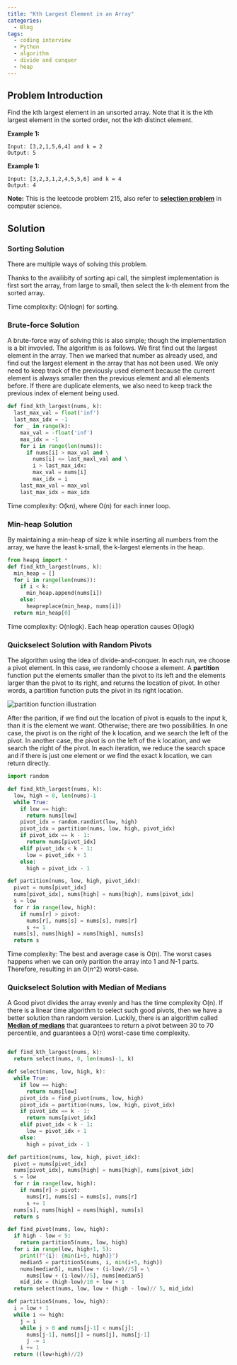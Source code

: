 ```yaml
---
title: "Kth Largest Element in an Array"
categories:
  - Blog
tags:
  - coding interview
  - Python
  - algorithm
  - divide and conquer
  - heap
---
```


## Problem Introduction

Find the kth largest element in an unsorted array. Note that it is the kth largest element in the sorted order, not the kth distinct element.

**Example 1:**

```shell
Input: [3,2,1,5,6,4] and k = 2
Output: 5
```

**Example 1:**

```shell
Input: [3,2,3,1,2,4,5,5,6] and k = 4
Output: 4
```

**Note:**
This is the leetcode problem 215, also refer to [**selection problem**](https://en.wikipedia.org/wiki/Selection_algorithm) in computer science.

## Solution

### Sorting Solution

There are multiple ways of solving this problem.

Thanks to the availibity of sorting api call, the simplest implementation is first sort the array, from large to small, then select the k-th element from the sorted array.

Time complexity: O(nlogn) for sorting.

### Brute-force Solution

A brute-force way of solving this is also simple; though the implementation is a bit invovled. The algorithm is as follows. We first find out the largest element in the array. Then we marked that number as already used, and find out the largest element in the array that has not been used. We only need to keep track of the previously used element because the current element is always smaller then the previous element and all elements before. If there are duplicate elements, we also need to keep track the previous index of element being used.

```python
def find_kth_largest(nums, k):
  last_max_val = float('inf')
  last_max_idx = -1
  for _ in range(k):
    max_val = -float('inf')
    max_idx = -1
    for i in range(len(nums)):
      if nums[i] > max_val and \
        nums[i] <= last_maxl_val and \
        i > last_max_idx:
        max_val = nums[i]
        max_idx = i
    last_max_val = max_val
    last_max_idx = max_idx
```

Time complexity: O(kn), where O(n) for each inner loop.

### Min-heap Solution

By maintaining a min-heap of size k while inserting all numbers from the array, we have the least k-small, the k-largest elements in the heap.

```python
from heapq import *
def find_kth_largest(nums, k):
  min_heap = []
  for i in range(len(nums)):
    if i < k:
      min_heap.append(nums[i])
    else:
      heapreplace(min_heap, nums[i])
  return min_heap[0]
```

Time complexity: O(nlogk). Each heap operation causes O(logk)

### Quickselect Solution with Random Pivots

The algorithm using the idea of divide-and-conquer. In each run, we choose a pivot element. In this case, we randomly choose a element. A **partition** function put the elements smaller than the pivot to its left and the elements larger than the pivot to its right, and returns the location of pivot. In other words, a partition function puts the pivot in its right location.

![partition function illustration](../assets/images/ppartition_function_illustrations.jpg)

After the parition, if we find out the location of pivot is equals to the input k, than it is the element we want. Otherwise; there are two possibilities. In one case, the pivot is on the right of the k location, and we search the left of the pivot. In another case, the pivot is on the left of the k location, and we search the right of the pivot. In each iteration, we reduce the search space and if there is just one element or we find the exact k location, we can return directly.

```python
import random

def find_kth_largest(nums, k):
  low, high = 0, len(nums)-1
  while True:
    if low == high:
      return nums[low]
    pivot_idx = random.randint(low, high)
    pivot_idx = partition(nums, low, high, pivot_idx)
    if pivot_idx == k - 1:
      return nums[pivot_idx]
    elif pivot_idx < k - 1:
      low = pivot_idx + 1
    else:
      high = pivot_idx - 1

def partition(nums, low, high, pivot_idx):
  pivot = nums[pivot_idx]
  nums[pivot_idx], nums[high] = nums[high], nums[pivot_idx]
  s = low
  for r in range(low, high):
    if nums[r] > pivot:
      nums[r], nums[s] = nums[s], nums[r]
      s += 1
  nums[s], nums[high] = nums[high], nums[s]
  return s

```

Time complexity: The best and average case is O(n). The worst cases happens when we can only parition the array into 1 and N-1 parts. Therefore, resulting in an O(n^2) worst-case.

### Quickselect Solution with Median of Medians

A Good pivot divides the array evenly and has the time complexity O(n). If there is a linear time algorithm to select such good pivots, then we have a better solution than random version. Luckily, there is an algorithm called [**Median of medians**](https://en.wikipedia.org/wiki/Median_of_medians) that guarantees to return a pivot between 30 to 70 percentile, and guarantees a O(n) worst-case time complexity.

```python

def find_kth_largest(nums, k):
  return select(nums, 0, len(nums)-1, k)

def select(nums, low, high, k):
  while True:
    if low == high:
      return nums[low]
    pivot_idx = find_pivot(nums, low, high)
    pivot_idx = partition(nums, low, high, pivot_idx)
    if pivot_idx == k - 1:
      return nums[pivot_idx]
    elif pivot_idx < k - 1:
      low = pivot_idx + 1
    else:
      high = pivot_idx - 1

def partition(nums, low, high, pivot_idx):
  pivot = nums[pivot_idx]
  nums[pivot_idx], nums[high] = nums[high], nums[pivot_idx]
  s = low
  for r in range(low, high):
    if nums[r] > pivot:
      nums[r], nums[s] = nums[s], nums[r]
      s += 1
  nums[s], nums[high] = nums[high], nums[s]
  return s

def find_pivot(nums, low, high):
  if high - low < 5:
    return partition5(nums, low, high)
  for i in range(low, high+1, 5):
    print(f"{i}: {min(i+5, high)}")
    median5 = partition5(nums, i, min(i+5, high))
    nums[median5], nums[low + (i-low)//5] = \
      nums[low + (i-low)//5], nums[median5]
    mid_idx = (high-low)/10 + low + 1
  return select(nums, low, low + (high - low)// 5, mid_idx)

def partition5(nums, low, high):
  i = low + 1
  while i <= high:
    j = i
    while j > 0 and nums[j-1] < nums[j]:
      nums[j-1], nums[j] = nums[j], nums[j-1]
      j -= 1
    i += 1
  return ((low+high)//2)
```

